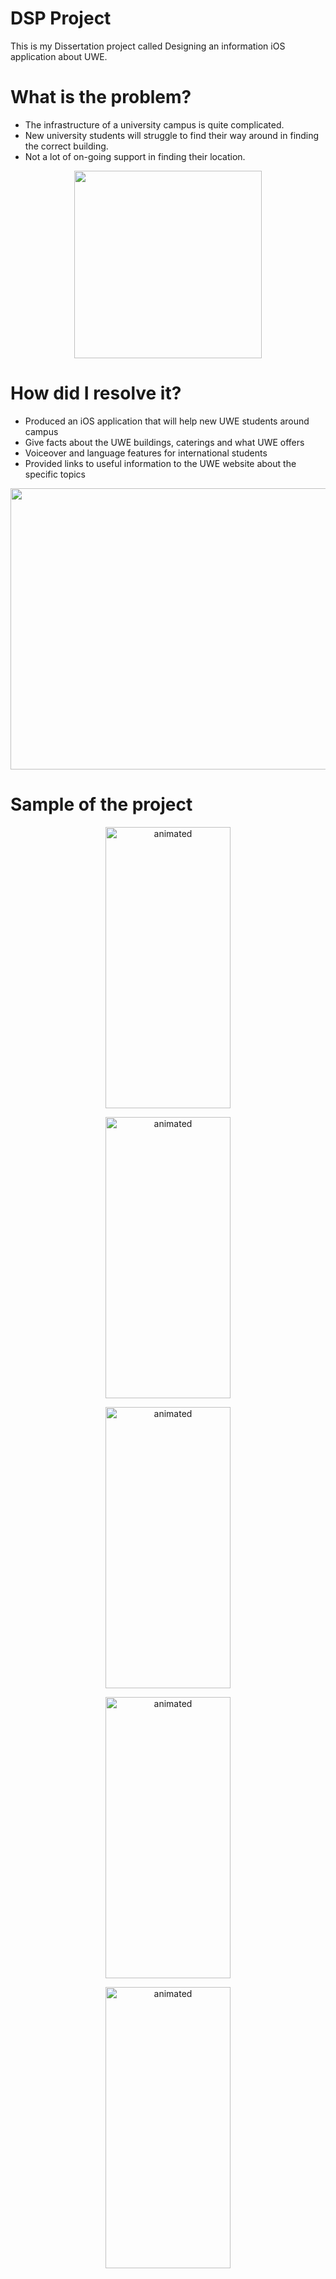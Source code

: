 # DSP Project

This is my Dissertation project called Designing an information iOS application about UWE.

# What is the problem?
- The infrastructure of a university campus is quite complicated. 
- New university students will struggle to find their way around in finding the correct building. 
- Not a lot of on-going support in finding their location.

<p align="center">
  <img 
    width="300"
    height="300"
    src="https://user-images.githubusercontent.com/60824509/170562288-8a69190b-11af-464a-a216-8977264b0a4d.jpg"
  >
</p>

# How did I resolve it?
- Produced an iOS application that will help new UWE students around campus
- Give facts about the UWE buildings, caterings and what UWE offers
- Voiceover and language features for international students
- Provided links to useful information to the UWE website about the specific topics

<p align="center">
  <img 
    width="650"
    height="450"
    src="https://user-images.githubusercontent.com/60824509/170564004-6eab2f44-0a92-43fa-b8dc-a3bf57dae2e1.png"
  >
</p>

# Sample of the project

<p align="center">
  <img src="https://user-images.githubusercontent.com/60824509/170566131-94f77ad2-5fd3-4c79-adda-714c5220de51.gif" width="200" height="450" alt="animated" />
</p>

<p align="center">
  <img src="https://user-images.githubusercontent.com/60824509/170566204-a164988a-45e9-4aea-945b-b76de5073e79.gif" width="200" height="450" alt="animated" />
</p>

<p align="center">
  <img src="https://user-images.githubusercontent.com/60824509/170566215-ae96c410-7fc9-4635-982d-cec5af00d109.gif" width="200" height="450" alt="animated" />
</p>

<p align="center">
  <img src="https://user-images.githubusercontent.com/60824509/170566219-5cf69e83-b23c-4226-808e-7f9e5e17ed4b.gif" width="200" height="450" alt="animated" />
</p>

<p align="center">
  <img src="https://user-images.githubusercontent.com/60824509/170567216-b0bc763d-47a5-48ec-8bc8-e12699861066.gif" width="200" height="450" alt="animated" />
</p>



